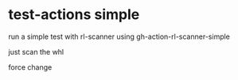 # test-actions simple

run a simple test with rl-scanner
using gh-action-rl-scanner-simple

just scan the whl

force change
